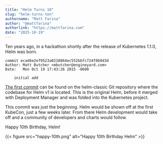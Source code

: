 ```yaml
---
title: "Helm Turns 10"
slug: "helm-turns-ten"
authorname: "Matt Farina"
author: "@mattfarina"
authorlink: "https://mattfarina.com"
date: "2025-10-19"
---
```


Ten years ago, in a hackathon shortly after the release of Kubernetes 1.1.0, Helm was born.

```
commit ecad6e2ef9523a0218864ec552bbfc724f0b9d3d
Author: Matt Butcher <mbutcher@engineyard.com>
Date:   Mon Oct 19 17:43:26 2015 -0600

    initial add
```

[The first commit](https://github.com/helm/helm-classic/commit/ecad6e2ef9523a0218864ec552bbfc724f0b9d3d) can be found on the helm-classic Git repository where the codebase for Helm v1 is located. This is the original Helm, before it merged with Deployment Manager and was folded into the Kubernetes project.<!--more-->

This commit was just the beginning. Helm would be shown off at the first KubeCon, just a few weeks later. From there Helm development would take off and a community of developers and charts would follow.

Happy 10th Birthday, Helm!

{{< figure src="happy-10th.png" alt="Happy 10th Birthday Helm" >}}

